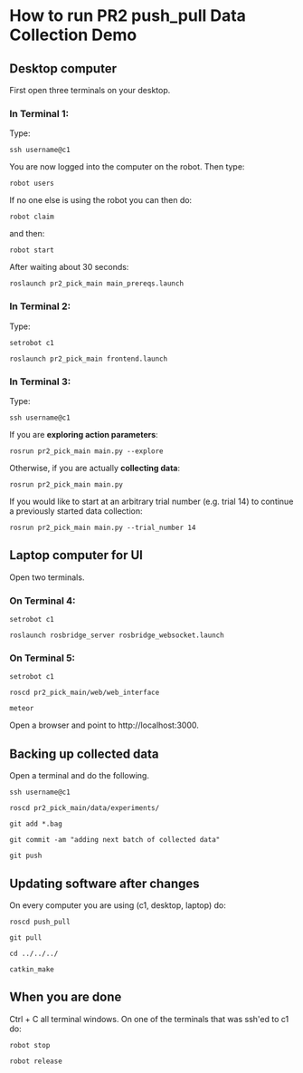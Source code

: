 # How to run PR2 push_pull Data Collection Demo

## Desktop computer

First open three terminals on your desktop.

### In Terminal 1:
Type:

```
ssh username@c1
```

You are now logged into the computer on the robot.
Then type:

```
robot users 
```

If no one else is using the robot you can then do:

```
robot claim
```

and then:

```
robot start
```

After waiting about 30 seconds:

```
roslaunch pr2_pick_main main_prereqs.launch
```

### In Terminal 2:
Type:

```
setrobot c1

roslaunch pr2_pick_main frontend.launch
```

### In Terminal 3:
Type:

```
ssh username@c1
```

If you are __exploring action parameters__:

```
rosrun pr2_pick_main main.py --explore
```

Otherwise, if you are actually __collecting data__:

```
rosrun pr2_pick_main main.py
```

If you would like to start at an arbitrary trial number (e.g. trial 14) to continue a previously started data collection:

```
rosrun pr2_pick_main main.py --trial_number 14
```

## Laptop computer for UI

Open two terminals.

### On Terminal 4:

```
setrobot c1

roslaunch rosbridge_server rosbridge_websocket.launch
```

### On Terminal 5:

```
setrobot c1

roscd pr2_pick_main/web/web_interface

meteor
```

Open a browser and point to http://localhost:3000.


## Backing up collected data

Open a terminal and do the following.

```
ssh username@c1

roscd pr2_pick_main/data/experiments/

git add *.bag

git commit -am "adding next batch of collected data"

git push
```

## Updating software after changes

On every computer you are using (c1, desktop, laptop) do:

```
roscd push_pull

git pull

cd ../../../

catkin_make
```

## When you are done

Ctrl + C all terminal windows. On one of the terminals that was ssh'ed to c1 do:

```
robot stop

robot release
```




